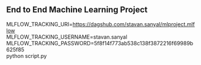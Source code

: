 ## End to End Machine Learning Project

MLFLOW_TRACKING_URI=https://dagshub.com/stavan.sanyal/mlproject.mlflow \
MLFLOW_TRACKING_USERNAME=stavan.sanyal \
MLFLOW_TRACKING_PASSWORD=5f8f14f773ab538c138f3872216f69989b625f85 \
python script.py